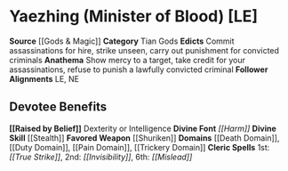 ﻿---
ability:
- Dexterity
- Intelligence
ability_boost:
- Dexterity
- Intelligence
alignment: LE
deity:
- '[[DATABASE/deity/Yaezhing|Yaezhing]]'
deity_category: Tian Gods
divine_font: Harm
domain:
- '[[DATABASE/domain/Death Domain|Death]]'
- '[[DATABASE/domain/Duty Domain|Duty]]'
- '[[DATABASE/domain/Pain Domain|Pain]]'
- '[[DATABASE/domain/Trickery Domain|Trickery]]'
favored_weapon: '[[DATABASE/weapon/Shuriken|Shuriken]]'
follower_alignment:
- LE
- NE
id: '184'
name: Yaezhing
rarity: Common
skill:
- '[[DATABASE/skill/Stealth|Stealth]]'
source: '[[DATABASE/source/Gods & Magic|Gods & Magic]]'
trait: null
type: Deity

---
# Yaezhing (Minister of Blood) [LE]

**Source** [[Gods & Magic]] 
**Category** Tian Gods
**Edicts** Commit assassinations for hire, strike unseen, carry out punishment for convicted criminals
**Anathema** Show mercy to a target, take credit for your assassinations, refuse to punish a lawfully convicted criminal
**Follower Alignments** LE, NE

## Devotee Benefits

**[[Raised by Belief]]** Dexterity or Intelligence
**Divine Font** _[[Harm]]_
**Divine Skill** [[Stealth]]
**Favored Weapon** [[Shuriken]]
**Domains** [[Death Domain]], [[Duty Domain]], [[Pain Domain]], [[Trickery Domain]]
**Cleric Spells** 1st: _[[True Strike]]_, 2nd: _[[Invisibility]]_, 6th: _[[Mislead]]_